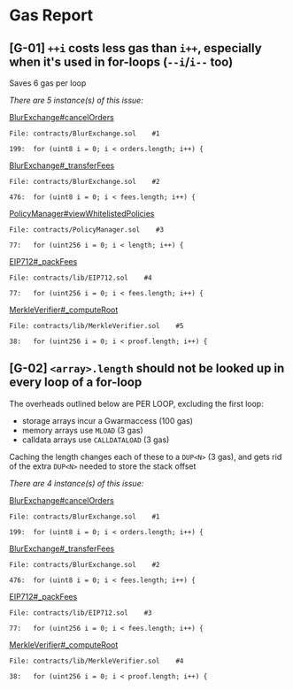 # Gas Report
## [G-01] `++i` costs less gas than `i++`, especially when it's used in for-loops (`--i`/`i--` too)

Saves 6 gas per loop

_There are 5 instance(s) of this issue:_

[BlurExchange#cancelOrders](https://github.com/code-423n4/2022-10-blur/blob/2fdaa6e13b544c8c11d1c022a575f16c3a72e3bf/contracts/BlurExchange.sol#L199)

```
File: contracts/BlurExchange.sol    #1

199:  for (uint8 i = 0; i < orders.length; i++) {
```

[BlurExchange#_transferFees](https://github.com/code-423n4/2022-10-blur/blob/2fdaa6e13b544c8c11d1c022a575f16c3a72e3bf/contracts/BlurExchange.sol#L476)

```
File: contracts/BlurExchange.sol    #2

476:  for (uint8 i = 0; i < fees.length; i++) {
```

[PolicyManager#viewWhitelistedPolicies](https://github.com/code-423n4/2022-10-blur/blob/2fdaa6e13b544c8c11d1c022a575f16c3a72e3bf/contracts/PolicyManager.sol#L77)

```
File: contracts/PolicyManager.sol    #3

77:   for (uint256 i = 0; i < length; i++) {
```

[EIP712#_packFees](https://github.com/code-423n4/2022-10-blur/blob/2fdaa6e13b544c8c11d1c022a575f16c3a72e3bf/contracts/lib/EIP712.sol#L77)

```
File: contracts/lib/EIP712.sol    #4

77:   for (uint256 i = 0; i < fees.length; i++) {
```

[MerkleVerifier#_computeRoot](https://github.com/code-423n4/2022-10-blur/blob/2fdaa6e13b544c8c11d1c022a575f16c3a72e3bf/contracts/lib/MerkleVerifier.sol#L38)

```
File: contracts/lib/MerkleVerifier.sol    #5

38:   for (uint256 i = 0; i < proof.length; i++) {
```

## [G-02] `<array>.length` should not be looked up in every loop of a for-loop

The overheads outlined below are PER LOOP, excluding the first loop:

- storage arrays incur a Gwarmaccess (100 gas)
- memory arrays use `MLOAD` (3 gas)
- calldata arrays use `CALLDATALOAD` (3 gas)

Caching the length changes each of these to a `DUP<N>` (3 gas), and gets rid of the extra `DUP<N>` needed to store the stack offset

_There are 4 instance(s) of this issue:_

[BlurExchange#cancelOrders](https://github.com/code-423n4/2022-10-blur/blob/2fdaa6e13b544c8c11d1c022a575f16c3a72e3bf/contracts/BlurExchange.sol#L199)

```
File: contracts/BlurExchange.sol    #1

199:  for (uint8 i = 0; i < orders.length; i++) {
```

[BlurExchange#_transferFees](https://github.com/code-423n4/2022-10-blur/blob/2fdaa6e13b544c8c11d1c022a575f16c3a72e3bf/contracts/BlurExchange.sol#L476)

```
File: contracts/BlurExchange.sol    #2

476:  for (uint8 i = 0; i < fees.length; i++) {
```
[EIP712#_packFees](https://github.com/code-423n4/2022-10-blur/blob/2fdaa6e13b544c8c11d1c022a575f16c3a72e3bf/contracts/lib/EIP712.sol#L77)

```
File: contracts/lib/EIP712.sol    #3

77:   for (uint256 i = 0; i < fees.length; i++) {
```

[MerkleVerifier#_computeRoot](https://github.com/code-423n4/2022-10-blur/blob/2fdaa6e13b544c8c11d1c022a575f16c3a72e3bf/contracts/lib/MerkleVerifier.sol#L38)

```
File: contracts/lib/MerkleVerifier.sol    #4

38:   for (uint256 i = 0; i < proof.length; i++) {
```









